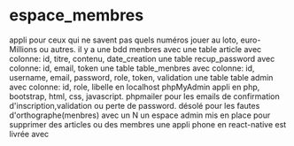 # espace_membres
appli pour ceux qui ne savent pas quels numéros jouer au loto, euro-Millions ou autres.
il y a une bdd menbres avec une table article avec colonne: id, titre, contenu, date_creation
une table recup_password avec colonne: id, email, token
une table table_menbres avec colonne: id, username, email, password, role, token, validation
une table table admin avec colonne: id, role, libelle
en localhost phpMyAdmin
appli en php, bootstrap, html, css, javascript.
phpmailer pour les emails de confirmation d'inscription,validation ou perte de password.
désolé pour les fautes d'orthographe(menbres) avec un N
un espace admin mis en place pour supprimer des articles ou des membres
une appli phone en react-native est livrée avec 
